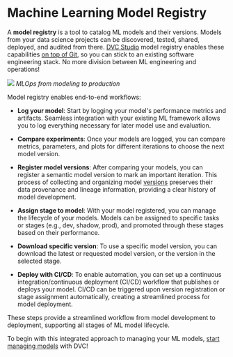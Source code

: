# Machine Learning Model Registry

A **model registry** is a tool to catalog ML models and their versions. Models
from your data science projects can be discovered, tested, shared, deployed, and
audited from there. [DVC Studio] model registry enables these capabilities [on top
of Git][gitops], so you can stick to an existing software engineering stack. No more
division between ML engineering and operations!

![](/img/ml_model_registry.jpg) _MLOps from modeling to production_

Model registry enables end-to-end workflows:

- **Log your model**: Start by logging your model's performance metrics and
  artifacts. Seamless integration with your existing ML framework allows you to
  log everything necessary for later model use and evaluation.

- **Compare experiments**: Once your models are logged, you can compare metrics,
  parameters, and plots for different iterations to choose the next model
  version.

- **Register model versions**: After comparing your models, you can register a
  semantic model version to mark an important iteration. This process of
  collecting and organizing model [versions] preserves their data provenance and
  lineage information, providing a clear history of model development.

- **Assign stage to model**: With your model registered, you can manage the
  lifecycle of your models. Models can be assigned to specific tasks or stages
  (e.g., dev, shadow, prod), and promoted through these stages based on their
  performance.

- **Download specific version**: To use a specific model version, you can
  download the latest or requested model version, or the version in the selected
  stage.

- **Deploy with CI/CD**: To enable automation, you can set up a continuous
  integration/continuous deployment (CI/CD) workflow that publishes or deploys
  your model. CI/CD can be triggered upon version registration or stage
  assignment automatically, creating a streamlined process for model deployment.

These steps provide a streamlined workflow from model development to deployment,
supporting all stages of ML model lifecycle.

To begin with this integrated approach to managing your ML models, [start
managing models] with DVC!

[DVC Studio]: https://studio.iterative.ai
[gitops]: https://www.gitops.tech/
[versions]: /doc/use-cases/versioning-data-and-models
[start managing models]: /doc/start/model-registry
